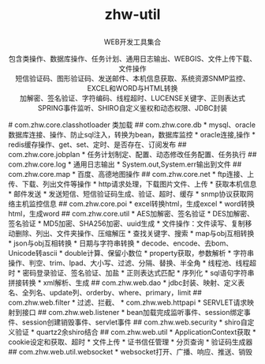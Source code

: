# <p align="center">zhw-util</p>
<p align="center">WEB开发工具集合</p>
<p align="center">
包含类操作、数据库操作、任务计划、通用日志输出、WEBGIS、文件上传下载、文件操作<br>
短信验证码、图形验证码、发送邮件、本机信息获取、系统资源SNMP监控、EXCEL和WORD与HTML转换<br>
加解密、签名验证、字符编码、线程超时、LUCENSE关键字、正则表达式<br>
SPRING事件监听、SHIRO自定义鉴权和动态权限、JDBC封装<br>
</p>
# com.zhw.core.classhotloader
类加载
## com.zhw.core.db
* mysql、oracle数据库连接、操作、防止sql注入，转换为bean，数据库监控
* oracle连接,操作
* redis缓存操作、get、set、定时、是否存在、订阅发布
## com.zhw.core.jobplan
* 任务计划制定、配置、动态修改任务配置、任务执行
## com.zhw.core.log
* 通用日志输出
* System.out,System.err输出到文件
## com.zhw.core.map
* 百度、高德地图操作
## com.zhw.core.net
* ftp连接、上传、下载、列出文件等操作
* http请求处理，下载图片文件、上传
* 获取本机信息
* 邮件发送
* 发送短信、短信验证码生成、验证、超时、缓存
* snmp协议获取网络主机监控信息
## com.zhw.core.poi
* excel转换html，生成excel
* word转换html，生成word
## com.zhw.core.util
* AES加解密、签名验证
* DES加解密、签名验证
* MD5加密、SHA256加密、uuid生成
* 文件操作：文件读写、复制移动删除、列出、文件夹操作、压缩解压
* 查找关键字、搜索
* map与obj互相转换
* json与obj互相转换
* 日期与字符串转换
* decode、encode、去bom、Unicode转ascii
* double计算、保留小数位
* property获取，参数解析
* 字符串操作、判空、trim、lpad、大小写、过滤、分隔、替换、半全角
* 线程池、线程超时
* 密码登录验证、签名验证、加盐
* 正则表达式匹配
* 序列化
* sql语句字符串拼接转换
* xml解析、生成
## com.zhw.web.dao
* jdbc封装、映射、定义表名、全列名、update列、orderby、where、primary，limit
## com.zhw.web.filter
* 过滤、拦截、
* com.zhw.web.httpapi
* SERVLET请求映射到接口
## com.zhw.web.listener
* bean加载完成监听事件、session绑定事件、session创建销毁事件、servlet事件
## com.zhw.web.security
* shiro自定义验证
* quartz2余shiro结合
## com.zhw.web.util
* ApplicationContext获取
* cookie设定和获取、超时
* 文件上传
* 证书信任管理
* 分页查询
* 验证码生成器
## com.zhw.web.util.websocket
* websocket打开、广播、响应、推送、销毁
